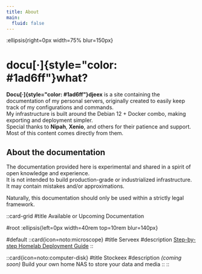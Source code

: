 ```yaml
---
title: About
main:
  fluid: false
---
```

:ellipsis{right=0px width=75% blur=150px}

# docu[·]{style="color: #1ad6ff"}what?

__Docu[·]{style="color: #1ad6ff"}djeex__ is a site containing the documentation of my personal servers, originally created to easily keep track of my configurations and commands.  
My infrastructure is built around the Debian 12 + Docker combo, making exporting and deployment simpler.  
Special thanks to __Nipah__, __Xenio__, and others for their patience and support. Most of this content comes directly from them.  

## About the documentation

The documentation provided here is experimental and shared in a spirit of open knowledge and experience.  
It is not intended to build production-grade or industrialized infrastructure.  
It may contain mistakes and/or approximations.

Naturally, this documentation should only be used within a strictly legal framework.

::card-grid
#title
Available or Upcoming Documentation

#root
:ellipsis{left=0px width=40rem top=10rem blur=140px}

#default
  ::card{icon=noto:microscope}
  #title
  Serveex
  #description
  [Step-by-step Homelab Deployment Guide](/serveex/introduction)
  ::

  ::card{icon=noto:computer-disk}
  #title
  Stockeex
  #description
  *(coming soon)* Build your own home NAS to store your data and media
  ::
::
